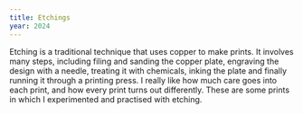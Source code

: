 ```yaml
---
title: Etchings
year: 2024
---
```

Etching is a traditional technique that uses copper to make prints. It involves many steps, including filing and sanding the copper plate, engraving the design with a needle, treating it with chemicals, inking the plate and finally running it through a printing press. I really like how much care goes into each print, and how every print turns out differently. These are some prints in which I experimented and practised with etching. 


